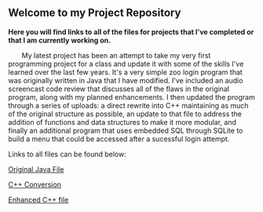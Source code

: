 ## Welcome to my Project Repository

**Here you will find links to all of the files for projects that I've completed or that I am currently working on.** 

&nbsp;&nbsp;&nbsp;&nbsp;&nbsp;&nbsp; My latest project has been an attempt to take my very first programming project for a class and update it with 
some of the skills I've learned over the last few years.  It's a very simple zoo login program that was originally 
written in Java that I have modified.  I've included an audio screencast code review that discusses all of the flaws
in the original program, along with my planned enhancements.  I then updated the program through a series of uploads: 
a direct rewrite into C++ maintaining as much of the original structure as possible, an update to that file to address
the addition of functions and data structures to make it more modular, and finally an additional program that uses 
embedded SQL through SQLite to build a menu that could be accessed after a sucessful login attempt. 

Links to all files can be found below: 

[Original Java File](https://github.com/drick717/drick717.github.io/blob/gh-pages/FinalProject_CS145.zip)

[C++ Conversion](https://github.com/drick717/drick717.github.io/blob/gh-pages/FinalProject.zip)

[Enhanced C++ file](https://github.com/drick717/drick717.github.io/blob/gh-pages/FinalProject2.zip)

